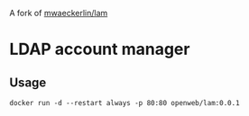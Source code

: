 A fork of [mwaeckerlin/lam]
# LDAP account manager

## Usage
```
docker run -d --restart always -p 80:80 openweb/lam:0.0.1
```

   [mwaeckerlin/lam]: <https://github.com/mwaeckerlin/lam>